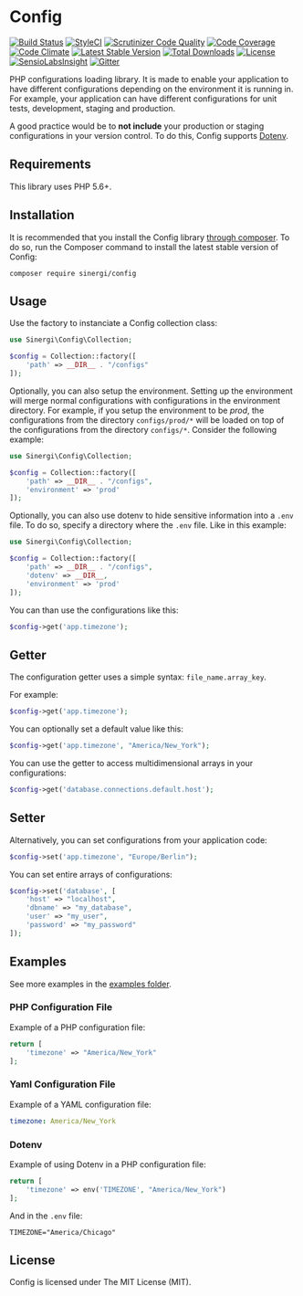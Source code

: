 # Config

[![Build Status](https://travis-ci.org/sinergi/config.svg?branch=develop)](https://travis-ci.org/sinergi/config)
[![StyleCI](https://styleci.io/repos/15445499/shield)](https://styleci.io/repos/15445499)
[![Scrutinizer Code Quality](https://scrutinizer-ci.com/g/sinergi/config/badges/quality-score.png?b=master)](https://scrutinizer-ci.com/g/sinergi/config/?branch=master)
[![Code Coverage](https://scrutinizer-ci.com/g/sinergi/config/badges/coverage.png?b=master)](https://scrutinizer-ci.com/g/sinergi/config/?branch=master)
[![Code Climate](https://codeclimate.com/github/sinergi/config/badges/gpa.svg)](https://codeclimate.com/github/sinergi/config)
[![Latest Stable Version](http://img.shields.io/packagist/v/sinergi/config.svg?style=flat)](https://packagist.org/packages/sinergi/config)
[![Total Downloads](https://img.shields.io/packagist/dt/sinergi/config.svg?style=flat)](https://packagist.org/packages/sinergi/config)
[![License](https://img.shields.io/packagist/l/sinergi/config.svg?style=flat)](https://packagist.org/packages/sinergi/config)
[![SensioLabsInsight](https://insight.sensiolabs.com/projects/47b2ce95-a810-43dd-823e-482ab8e68ea3/mini.png)](https://insight.sensiolabs.com/projects/47b2ce95-a810-43dd-823e-482ab8e68ea3)
[![Gitter](https://badges.gitter.im/Join%20Chat.svg)](https://gitter.im/sinergi/config?utm_source=badge&utm_medium=badge&utm_campaign=pr-badge)

PHP configurations loading library. It is made to enable your application to have different configurations depending on
the environment it is running in. For example, your application can have different configurations for unit tests, 
development, staging and production. 

A good practice would be to __not include__ your production or staging configurations in your version control.
To do this, Config supports [Dotenv](https://github.com/vlucas/phpdotenv).

## Requirements

This library uses PHP 5.6+.

## Installation

It is recommended that you install the Config library [through composer](http://getcomposer.org/). To do so, 
run the Composer command to install the latest stable version of Config:

```shell
composer require sinergi/config
```

## Usage

Use the factory to instanciate a Config collection class:

```php
use Sinergi\Config\Collection;

$config = Collection::factory([
    'path' => __DIR__ . "/configs"
]);
```

Optionally, you can also setup the environment. Setting up the environment will merge normal configurations 
with configurations in the environment directory. For example, if you setup the environment to be *prod*, 
the configurations from the directory ``configs/prod/*`` will be loaded on top of the configurations from the 
directory ``configs/*``. Consider the following example:

```php
use Sinergi\Config\Collection;

$config = Collection::factory([
    'path' => __DIR__ . "/configs",
    'environment' => 'prod'
]);
```

Optionally, you can also use dotenv to hide sensitive information into a `.env` file. To do so, specify a directory
where the `.env` file. Like in this example:

```php
use Sinergi\Config\Collection;

$config = Collection::factory([
    'path' => __DIR__ . "/configs",
    'dotenv' => __DIR__,
    'environment' => 'prod'
]);
```

You can than use the configurations like this:

```php
$config->get('app.timezone');
```

## Getter

The configuration getter uses a simple syntax: ``file_name.array_key``.

For example:

```php
$config->get('app.timezone');
```

You can optionally set a default value like this:

```php
$config->get('app.timezone', "America/New_York");
```

You can use the getter to access multidimensional arrays in your configurations:

```php
$config->get('database.connections.default.host');
```

## Setter

Alternatively, you can set configurations from your application code:

```php
$config->set('app.timezone', "Europe/Berlin");
```

You can set entire arrays of configurations:

```php
$config->set('database', [
    'host' => "localhost",
    'dbname' => "my_database",
    'user' => "my_user",
    'password' => "my_password"
]);
```

## Examples

See more examples in the [examples folder](https://github.com/sinergi/config/tree/master/examples).

### PHP Configuration File

Example of a PHP configuration file:

```php
return [
    'timezone' => "America/New_York"
];
```

### Yaml Configuration File

Example of a YAML configuration file:

```yaml
timezone: America/New_York
```

### Dotenv

Example of using Dotenv in a PHP configuration file:

```php
return [
    'timezone' => env('TIMEZONE', "America/New_York")
];
```

And in the `.env` file:

```
TIMEZONE="America/Chicago"
```

## License

Config is licensed under The MIT License (MIT).
